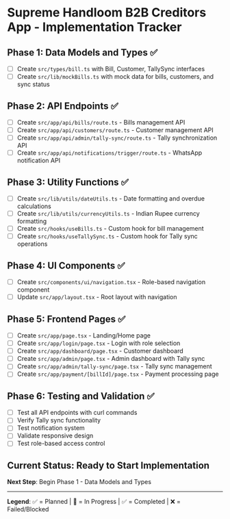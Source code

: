 # Supreme Handloom B2B Creditors App - Implementation Tracker

## Phase 1: Data Models and Types ✅
- [ ] Create `src/types/bill.ts` with Bill, Customer, TallySync interfaces
- [ ] Create `src/lib/mockBills.ts` with mock data for bills, customers, and sync status

## Phase 2: API Endpoints ✅
- [ ] Create `src/app/api/bills/route.ts` - Bills management API
- [ ] Create `src/app/api/customers/route.ts` - Customer management API  
- [ ] Create `src/app/api/admin/tally-sync/route.ts` - Tally synchronization API
- [ ] Create `src/app/api/notifications/trigger/route.ts` - WhatsApp notification API

## Phase 3: Utility Functions ✅
- [ ] Create `src/lib/utils/dateUtils.ts` - Date formatting and overdue calculations
- [ ] Create `src/lib/utils/currencyUtils.ts` - Indian Rupee currency formatting
- [ ] Create `src/hooks/useBills.ts` - Custom hook for bill management
- [ ] Create `src/hooks/useTallySync.ts` - Custom hook for Tally sync operations

## Phase 4: UI Components ✅
- [ ] Create `src/components/ui/navigation.tsx` - Role-based navigation component
- [ ] Update `src/app/layout.tsx` - Root layout with navigation

## Phase 5: Frontend Pages ✅
- [ ] Create `src/app/page.tsx` - Landing/Home page
- [ ] Create `src/app/login/page.tsx` - Login with role selection
- [ ] Create `src/app/dashboard/page.tsx` - Customer dashboard
- [ ] Create `src/app/admin/page.tsx` - Admin dashboard with Tally sync
- [ ] Create `src/app/admin/tally-sync/page.tsx` - Tally sync management
- [ ] Create `src/app/payment/[billId]/page.tsx` - Payment processing page

## Phase 6: Testing and Validation ✅
- [ ] Test all API endpoints with curl commands
- [ ] Verify Tally sync functionality
- [ ] Test notification system
- [ ] Validate responsive design
- [ ] Test role-based access control

## Current Status: Ready to Start Implementation
**Next Step**: Begin Phase 1 - Data Models and Types

---
**Legend**: ✅ = Planned | 🔄 = In Progress | ✅ = Completed | ❌ = Failed/Blocked

